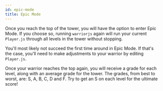 ```yaml
---
id: epic-mode
title: Epic Mode
---
```


Once you reach the top of the tower, you will have the option to enter Epic
Mode. If you choose so, running `warriorjs` again will run your current
`Player.js` through all levels in the tower without stopping.

You'll most likely not succeed the first time around in Epic Mode. If that's the
case, you'll need to make adjustments to your warrior by editing `Player.js`.

Once your warrior reaches the top again, you will receive a grade for each
level, along with an average grade for the tower. The grades, from best to
worst, are: S, A, B, C, D and F. Try to get an S on each level for the ultimate
score!
